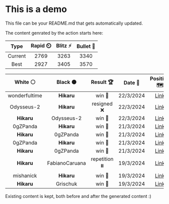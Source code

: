 # This is a demo

This file can be your README.md that gets automatically updated.

The content genrated by the action starts here:

<!--START_SECTION:chessStats-->
<!-- Automatically generated with https://github.com/Balastrong/chess-stats-action -->

| Type | Rapid ⏲️ | Blitz ⚡ | Bullet 🔫 |
|:---:|:---:|:---:|:---:|
| Current | 2769 | 3263 | 3340 |
| Best | 2927 | 3405 | 3570 |

| White ⚪ | Black ⚫ | Result 🏆 | Date 📅 | Position 🗺️ | Type 🕕 |
|:---:|:---:|:---:|:---:|:---:|:---:|
| wonderfultime | **Hikaru** | win 🥇 | 22/3/2024 | <a href="http://www.ee.unb.ca/cgi-bin/tervo/fen.pl?select=8/6k1/8/N1R1pp2/p5nP/2P2KP1/1P1r4/8 w - -">Link</a> | Blitz |
| Odysseus-2 | **Hikaru** | resigned ❌ | 22/3/2024 | <a href="http://www.ee.unb.ca/cgi-bin/tervo/fen.pl?select=8/7p/8/P4R2/8/2B5/1P2k1P1/6K1 b - -">Link</a> | Blitz |
| **Hikaru** | Odysseus-2 | win 🥇 | 22/3/2024 | <a href="http://www.ee.unb.ca/cgi-bin/tervo/fen.pl?select=5r1R/3Q1kp1/1p3q2/2pp4/3P1p2/P1P1P3/P4K2/6R1 b - -">Link</a> | Blitz |
| 0gZPanda | **Hikaru** | win 🥇 | 21/3/2024 | <a href="http://www.ee.unb.ca/cgi-bin/tervo/fen.pl?select=8/8/8/8/8/2pK4/nkP5/8 w - -">Link</a> | Blitz |
| **Hikaru** | 0gZPanda | win 🥇 | 21/3/2024 | <a href="http://www.ee.unb.ca/cgi-bin/tervo/fen.pl?select=8/1r3PK1/4k3/8/8/8/4R3/8 b - -">Link</a> | Blitz |
| 0gZPanda | **Hikaru** | win 🥇 | 21/3/2024 | <a href="http://www.ee.unb.ca/cgi-bin/tervo/fen.pl?select=4r1k1/p6p/1pp3p1/3p3n/1PPPn2P/4p1PB/P2qNrQK/4RR2 w - -">Link</a> | Blitz |
| **Hikaru** | 0gZPanda | win 🥇 | 21/3/2024 | <a href="http://www.ee.unb.ca/cgi-bin/tervo/fen.pl?select=3n2qk/1p3p2/p2r3p/3PQ3/P4P2/2P5/1PB5/1K5R b - -">Link</a> | Blitz |
| **Hikaru** | FabianoCaruana | repetition ⏸️ | 19/3/2024 | <a href="http://www.ee.unb.ca/cgi-bin/tervo/fen.pl?select=8/5p2/6pk/R3P2p/7P/5KP1/8/4r3 w - -">Link</a> | Blitz |
| mishanick | **Hikaru** | win 🥇 | 19/3/2024 | <a href="http://www.ee.unb.ca/cgi-bin/tervo/fen.pl?select=6k1/7p/6r1/1p1p1qP1/p1pPp1nK/P3P1P1/NPQ1Rr2/7R w - -">Link</a> | Blitz |
| **Hikaru** | Grischuk | win 🥇 | 19/3/2024 | <a href="http://www.ee.unb.ca/cgi-bin/tervo/fen.pl?select=5RQ1/k6q/8/4N3/6K1/5N2/8/8 b - -">Link</a> | Blitz |

<!--END_SECTION:chessStats-->

Existing content is kept, both before and after the generated content :)
